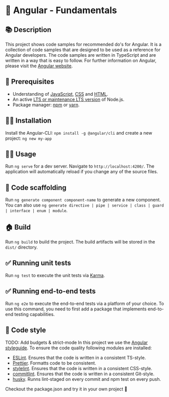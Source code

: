# 👑 Angular - Fundamentals

## 📚 Description

This project shows code samples for recommended do's for Angular. It is a collection of code samples that are designed to be used as a reference for Angular developers. The code samples are written in TypeScript and are written in a way that is easy to follow. For further information on Angular, please visit the [Angular website](https://angular.io/).

## 📝 Prerequisites

-   Understanding of [JavaScript](https://developer.mozilla.org/en-US/docs/Web/JavaScript/A_re-introduction_to_JavaScript), [CSS](https://developer.mozilla.org/en-US/docs/Learn/CSS/First_steps) and [HTML](https://developer.mozilla.org/en-US/docs/Learn/HTML/Introduction_to_HTML).
-   An active [LTS or maintenance LTS version](https://nodejs.org/en/about/releases/) of Node.js.
-   Package manager: [npm](https://www.npmjs.com/) or [yarn](https://yarnpkg.com/en/docs/install).

## 👩‍🔧 Installation

Install the Angular-CLI: `npm install -g @angular/cli` and create a new project: `ng new my-app`

## 🏃‍♀️ Usage

Run `ng serve` for a dev server. Navigate to `http://localhost:4200/`. The application will automatically reload if you change any of the source files.

## 🤖 Code scaffolding

Run `ng generate component component-name` to generate a new component. You can also use `ng generate directive | pipe | service | class | guard | interface | enum | module`.

## 🏠 Build

Run `ng build` to build the project. The build artifacts will be stored in the `dist/` directory.

## ✅ Running unit tests

Run `ng test` to execute the unit tests via [Karma](https://karma-runner.github.io).

## ✅ Running end-to-end tests

Run `ng e2e` to execute the end-to-end tests via a platform of your choice. To use this command, you need to first add a package that implements end-to-end testing capabilities.

## 🧼 Code style

TODO: Add budgets & strict-mode
In this project we use the [Angular styleguide](https://angular.io/guide/styleguide).
To ensure the code quality following modules are installed:

-   [ESLint](https://eslint.org/). Ensures that the code is written in a consistent TS-style.
-   [Prettier](https://prettier.io/). Formatts code to be consistent.
-   [stylelint](https://stylelint.io/). Ensures that the code is written in a consistent CSS-style.
-   [commitlint](https://commitlint.js.org/#/). Ensures that the code is written in a consistent Git-style.
-   [husky](https://typicode.github.io/husky/#/). Runns lint-staged on every commit and npm test on every push.

Checkout the package.json and try it in your own project 🚀
